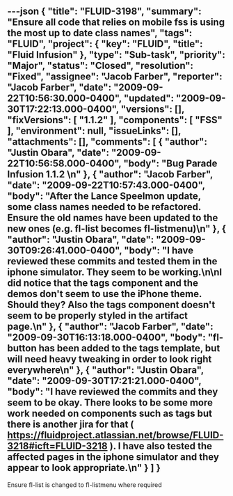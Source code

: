 ---json
{
  "title": "FLUID-3198",
  "summary": "Ensure all code that relies on mobile fss is using the most up to date class names",
  "tags": "FLUID",
  "project": {
    "key": "FLUID",
    "title": "Fluid Infusion"
  },
  "type": "Sub-task",
  "priority": "Major",
  "status": "Closed",
  "resolution": "Fixed",
  "assignee": "Jacob Farber",
  "reporter": "Jacob Farber",
  "date": "2009-09-22T10:56:30.000-0400",
  "updated": "2009-09-30T17:22:13.000-0400",
  "versions": [],
  "fixVersions": [
    "1.1.2"
  ],
  "components": [
    "FSS"
  ],
  "environment": null,
  "issueLinks": [],
  "attachments": [],
  "comments": [
    {
      "author": "Justin Obara",
      "date": "2009-09-22T10:56:58.000-0400",
      "body": "Bug Parade Infusion 1.1.2&#x20;\n"
    },
    {
      "author": "Jacob Farber",
      "date": "2009-09-22T10:57:43.000-0400",
      "body": "After the Lance Speelmon update, some class names needed to be refactored. Ensure the old names have been updated to the new ones (e.g. fl-list becomes fl-listmenu)\n"
    },
    {
      "author": "Justin Obara",
      "date": "2009-09-30T09:26:41.000-0400",
      "body": "I have reviewed these commits and tested them in the iphone simulator. They seem to be working.\n\nI did notice that the tags component and the demos don't seem to use the iPhone theme. Should they? Also the tags component doesn't seem to be properly styled in the artifact page.\n"
    },
    {
      "author": "Jacob Farber",
      "date": "2009-09-30T16:13:18.000-0400",
      "body": "fl-button has been added to the tags template, but will need heavy tweaking in order to look right everywhere\n"
    },
    {
      "author": "Justin Obara",
      "date": "2009-09-30T17:21:21.000-0400",
      "body": "I have reviewed the commits and they seem to be  okay. There looks to be some more work needed on components such as tags but there is another jira for that ( <https://fluidproject.atlassian.net/browse/FLUID-3218#icft=FLUID-3218> ). I have also tested the affected pages in the iphone simulator and they appear to look appropriate.\n"
    }
  ]
}
---
Ensure fl-list is changed to fl-listmenu where required

        